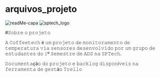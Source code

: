 # arquivos_projeto

![readMe-capa](https://user-images.githubusercontent.com/110927856/197390297-f689cd32-5cc9-489b-a0e9-00539da26c12.png)
![sptech_logo](https://user-images.githubusercontent.com/110927856/197390315-fca4f4fb-34a7-4ea0-8ea4-ebb9c5c360b4.png)


#𝚂𝚘𝚋𝚛𝚎 𝚘 𝚙𝚛𝚘𝚓𝚎𝚝𝚘

𝙰 𝙲𝚘𝚏𝚏𝚎𝚎𝚝𝚎𝚌𝚑 é 𝚞𝚖 𝚙𝚛𝚘𝚓𝚎𝚝𝚘 𝚍𝚎 𝚖𝚘𝚗𝚒𝚝𝚘𝚛𝚊𝚖𝚎𝚗𝚝𝚘 𝚍𝚎 𝚝𝚎𝚖𝚙𝚎𝚛𝚊𝚝𝚞𝚛𝚊 𝚟𝚒𝚊 𝚜𝚎𝚗𝚜𝚘𝚛𝚎𝚜 𝚍𝚎𝚜𝚎𝚗𝚟𝚘𝚕𝚟𝚒𝚍𝚘 𝚙𝚘𝚛 𝚞𝚖 𝚐𝚛𝚞𝚙𝚘 𝚍𝚎 𝚎𝚜𝚝𝚞𝚍𝚊𝚗𝚝𝚎𝚜 𝚍𝚘 𝟷º 𝚂𝚎𝚖𝚎𝚜𝚝𝚛𝚎 𝚍𝚎 𝙰𝙳𝚂 𝚗𝚊 𝚂𝙿𝚃𝚎𝚌𝚑.

𝙳𝚘𝚌𝚞𝚖𝚎𝚗𝚝𝚊çã𝚘 𝚍𝚘 𝚙𝚛𝚘𝚓𝚎𝚝𝚘 𝚎 𝚋𝚊𝚌𝚔𝚕𝚘𝚐 𝚍𝚒𝚜𝚙𝚘𝚗í𝚟𝚎𝚒𝚜 𝚗𝚊 𝚏𝚎𝚛𝚛𝚊𝚖𝚎𝚗𝚝𝚊 𝚍𝚎 𝚐𝚎𝚜𝚝ã𝚘 𝚃𝚛𝚎𝚕𝚕𝚘
